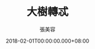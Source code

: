 ---
issue: 261
title: 大樹轉忒
author: 張美容
language: 海陸
date: 2018-02-01T00:00:00.000+08:00
topic: 抒懷
difficulty: 3
wikidata: Q98096137
wikidata_link: https://www.wikidata.org/wiki/Q98096137
---